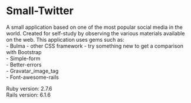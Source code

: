 # Small-Twitter

<p>
A small application based on one of the most popular social media in the world. Created for self-study by observing the various materials available on the web. This application uses gems such as:
<br>
- Bulma - other CSS framework - try something new to get a comparison with Bootstrap
<br>
- Simple-form
<br>
- Better-errors
<br>
- Gravatar_image_tag
<br>
- Font-awesome-rails
</p>

<p>
Ruby version: 2.7.6
<br>
Rails version: 6.1.6
</p>
